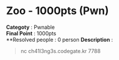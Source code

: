 Zoo - 1000pts (Pwn)
========================
**Categoty** : Pwnable<br />
**Final Point** : 1000pts<br />
**Resolved people : 0 person
**Description** : 
> nc ch41l3ng3s.codegate.kr 7788
